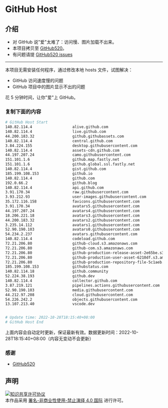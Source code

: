 # GitHub Host
## 介绍
- 对 GitHub 说"爱"太难了：访问慢、图片加载不出来。
- 本项目拷贝至 [GitHub520](https://github.com/521xueweihan/GitHub520)。
- 有问题请提 [GitHub520 issues](https://github.com/521xueweihan/GitHub520/issues/new)

---

本项目无需安装任何程序，通过修改本地 hosts 文件，试图解决：
- GitHub 访问速度慢的问题
- GitHub 项目中的图片显示不出的问题

花 5 分钟时间，让你"爱"上 GitHub。

### 复制下面的内容
```bash
# GitHub Host Start
140.82.114.4                  alive.github.com
140.82.114.4                  live.github.com
44.200.183.32                 github.githubassets.com
140.82.114.4                  central.github.com
3.84.224.155                  desktop.githubusercontent.com
140.82.114.4                  assets-cdn.github.com
44.197.207.24                 camo.githubusercontent.com
151.101.1.6                   github.map.fastly.net
151.101.1.6                   github.global.ssl.fastly.net
140.82.114.4                  gist.github.com
185.199.108.153               github.io
140.82.114.4                  github.com
192.0.66.2                    github.blog
140.82.114.4                  api.github.com
3.91.170.34                   raw.githubusercontent.com
3.93.212.93                   user-images.githubusercontent.com
35.172.116.158                favicons.githubusercontent.com
3.91.170.34                   avatars5.githubusercontent.com
44.197.207.24                 avatars4.githubusercontent.com
18.206.221.18                 avatars3.githubusercontent.com
44.200.183.32                 avatars2.githubusercontent.com
3.235.14.112                  avatars1.githubusercontent.com
52.90.190.103                 avatars0.githubusercontent.com
54.234.2.237                  avatars.githubusercontent.com
140.82.114.4                  codeload.github.com
72.21.206.80                  github-cloud.s3.amazonaws.com
72.21.206.80                  github-com.s3.amazonaws.com
72.21.206.80                  github-production-release-asset-2e65be.s3.amazonaws.com
72.21.206.80                  github-production-user-asset-6210df.s3.amazonaws.com
72.21.206.80                  github-production-repository-file-5c1aeb.s3.amazonaws.com
185.199.108.153               githubstatus.com
140.82.114.18                 github.community
52.224.38.193                 github.dev
140.82.114.4                  collector.github.com
3.87.219.121                  pipelines.actions.githubusercontent.com
52.90.190.103                 media.githubusercontent.com
44.212.97.208                 cloud.githubusercontent.com
54.226.242.2                  objects.githubusercontent.com
13.107.213.40                 vscode.dev


# Update time: 2022-10-28T18:15:40+08:00
# GitHub Host End

```
上面内容会自动定时更新，保证最新有效。数据更新时间：2022-10-28T18:15:40+08:00（内容无变动不会更新）

### 感谢

- [GitHub520](https://github.com/521xueweihan/GitHub520)

## 声明
<a rel="license" href="https://creativecommons.org/licenses/by-nc-nd/4.0/deed.zh"><img alt="知识共享许可协议" style="border-width: 0" src="https://licensebuttons.net/l/by-nc-nd/4.0/88x31.png"></a><br>本作品采用 <a rel="license" href="https://creativecommons.org/licenses/by-nc-nd/4.0/deed.zh">署名-非商业性使用-禁止演绎 4.0 国际</a> 进行许可。